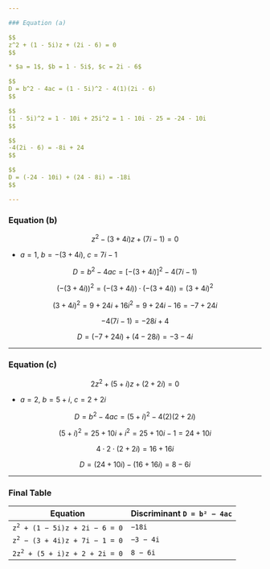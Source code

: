 ```yaml
---

### Equation (a)

$$
z^2 + (1 - 5i)z + (2i - 6) = 0
$$

* $a = 1$, $b = 1 - 5i$, $c = 2i - 6$

$$
D = b^2 - 4ac = (1 - 5i)^2 - 4(1)(2i - 6)
$$

$$
(1 - 5i)^2 = 1 - 10i + 25i^2 = 1 - 10i - 25 = -24 - 10i
$$

$$
-4(2i - 6) = -8i + 24
$$

$$
D = (-24 - 10i) + (24 - 8i) = -18i
$$

---
```


### Equation (b)

$$
z^2 - (3 + 4i)z + (7i - 1) = 0
$$

* $a = 1$, $b = -(3 + 4i)$, $c = 7i - 1$

$$
D = b^2 - 4ac = [-(3 + 4i)]^2 - 4(7i - 1)
$$

$$
(-(3 + 4i))^2 = (-(3 + 4i)) \cdot (-(3 + 4i)) = (3 + 4i)^2
$$

$$
(3 + 4i)^2 = 9 + 24i + 16i^2 = 9 + 24i - 16 = -7 + 24i
$$

$$
-4(7i - 1) = -28i + 4
$$

$$
D = (-7 + 24i) + (4 - 28i) = -3 - 4i
$$

---

### Equation (c)

$$
2z^2 + (5 + i)z + (2 + 2i) = 0
$$

* $a = 2$, $b = 5 + i$, $c = 2 + 2i$

$$
D = b^2 - 4ac = (5 + i)^2 - 4(2)(2 + 2i)
$$

$$
(5 + i)^2 = 25 + 10i + i^2 = 25 + 10i - 1 = 24 + 10i
$$

$$
4 \cdot 2 \cdot (2 + 2i) = 16 + 16i
$$

$$
D = (24 + 10i) - (16 + 16i) = 8 - 6i
$$

---

### Final Table

  <table>
    <thead>
      <tr>
        <th>Equation</th>
        <th>Discriminant <code>D = b² − 4ac</code></th>
      </tr>
    </thead>
    <tbody>
      <tr>
        <td><code>z<sup>2</sup> + (1 − 5i)z + 2i − 6 = 0</code></td>
        <td><code>−18i</code></td>
      </tr>
      <tr>
        <td><code>z<sup>2</sup> − (3 + 4i)z + 7i − 1 = 0</code></td>
        <td><code>−3 − 4i</code></td>
      </tr>
      <tr>
        <td><code>2z<sup>2</sup> + (5 + i)z + 2 + 2i = 0</code></td>
        <td><code>8 − 6i</code></td>
      </tr>
    </tbody>
  </table>

